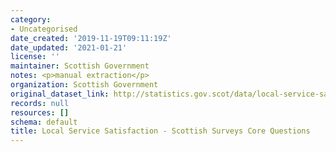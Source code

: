 ```yaml
---
category:
- Uncategorised
date_created: '2019-11-19T09:11:19Z'
date_updated: '2021-01-21'
license: ''
maintainer: Scottish Government
notes: <p>manual extraction</p>
organization: Scottish Government
original_dataset_link: http://statistics.gov.scot/data/local-service-satisfaction-sscq
records: null
resources: []
schema: default
title: Local Service Satisfaction - Scottish Surveys Core Questions
---
```

